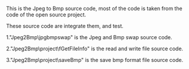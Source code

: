 This is the Jpeg to Bmp source code, most of the code is taken from the code of the open source project.

These source code are integrate them, and test.

1."Jpeg2Bmp\jpgbmpswap" is the Jpeg and Bmp swap source code.

2."Jpeg2Bmp\project\fGetFileInfo" is the read and write file source code.

3."Jpeg2Bmp\project\saveBmp" is the save bmp format file source code.

